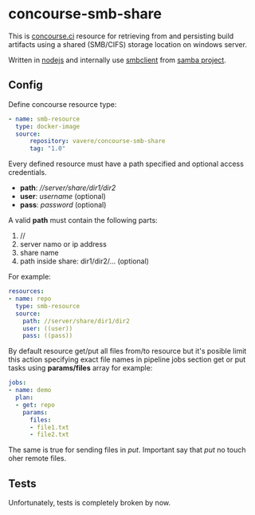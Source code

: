 # concourse-smb-share

This is [concourse.ci](https://concourse-ci.org/) resource for retrieving from and persisting build artifacts using a shared (SMB/CIFS) storage location on windows server.

Written in [nodejs](https://nodejs.org) and internally use [smbclient](https://www.samba.org/samba/docs/current/man-html/smbclient.1.html) from [samba project](https://www.samba.org/).

## Config

Define concourse resource type:

```yaml
- name: smb-resource
  type: docker-image
  source:
      repository: vavere/concourse-smb-share
      tag: "1.0"
```

Every defined resource must have a path specified and optional access credentials.

- **path**: _//server/share/dir1/dir2_
- **user**: _username_ (optional)
- **pass**: _password_ (optional)

A valid **path** must contain the following parts:

1. //
2. server namo or ip address
3. share name
4. path inside share: dir1/dir2/... (optional)

For example:

```yaml
resources:
- name: repo
  type: smb-resource
  source:
    path: //server/share/dir1/dir2
    user: ((user))
    pass: ((pass))
```

By default resource get/put all files from/to resource but it's posible limit this action specifying exact file names in pipeline jobs section get or put tasks using **params/files** array for example:

```yaml
jobs:
- name: demo
  plan:
  - get: repo
    params:
      files:
      - file1.txt
      - file2.txt
```

The same is true for sending files in _put_. Important say that _put_ no touch oher remote files.

## Tests

Unfortunately, tests is completely broken by now.